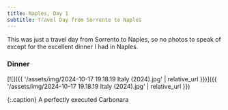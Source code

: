 ```yaml
---
title: Naples, Day 1
subtitle: Travel Day from Sorrento to Naples
---
```


This was just a travel day from Sorrento to Naples, so no photos to speak of except for the excellent dinner I had in Naples.

### Dinner

[![]({{ '/assets/img/2024-10-17 19.18.19 Italy (2024).jpg' | relative_url }})]({{ '/assets/img/2024-10-17 19.18.19 Italy (2024).jpg' | relative_url }})

{:.caption}
A perfectly executed Carbonara
